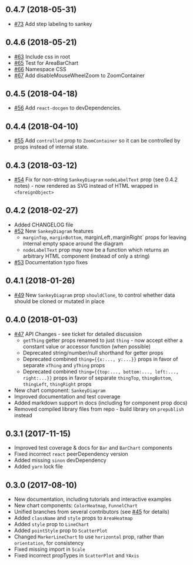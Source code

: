 ## 0.4.7 (2018-05-31)

* [#73](https://github.com/spotify/reactochart/pull/73) Add step labeling to sankey

## 0.4.6 (2018-05-21)

* [#63](https://github.com/spotify/reactochart/pull/63) Include css in root
* [#65](https://github.com/spotify/reactochart/pull/65) Test for AreaBarChart
* [#66](https://github.com/spotify/reactochart/pull/66) Namespace CSS
* [#67](https://github.com/spotify/reactochart/pull/67) Add disableMouseWheelZoom to ZoomContainer

## 0.4.5 (2018-04-18)

* [#56](https://github.com/spotify/reactochart/pull/56) Add `react-docgen` to devDependencies.

## 0.4.4 (2018-04-10)

* [#55](https://github.com/spotify/reactochart/pull/55) Add `controlled` prop to `ZoomContainer` so it can be controlled by props instead of internal state.

## 0.4.3 (2018-03-12)

* [#54](https://github.com/spotify/reactochart/pull/54) Fix for non-string `SankeyDiagram` `nodeLabelText` prop (see 0.4.2 notes) - now rendered as SVG instead of HTML wrapped in `<foreignObject>`

## 0.4.2 (2018-02-27)

* Added CHANGELOG file
* [#52](https://github.com/spotify/reactochart/pull/52) New `SankeyDiagram` features
  * `marginTop`, `marginBottom`, marginLeft`,`marginRight` props for leaving internal empty space around the diagram
  * `nodeLabelText` prop may now be a function which returns an arbitrary HTML component (instead of only a string)
* [#53](https://github.com/spotify/reactochart/pull/53) Documentation typo fixes

## 0.4.1 (2018-01-26)

* [#49](https://github.com/spotify/reactochart/pull/49) New `SankeyDiagram` prop `shouldClone`, to control whether data should be cloned or mutated in place

## 0.4.0 (2018-01-03)

* [#47](https://github.com/spotify/reactochart/issues/47) API Changes - see ticket for detailed discussion
  * `getThing` getter props renamed to just `thing` - now accept either a constant value or accessor function (when possible)
  * Deprecated string/number/null shorthand for getter props
  * Deprecated combined `thing={{x:..., y:...}}` props in favor of separate `xThing` and `yThing` props
  * Deprecated combined `thing={{top:..., bottom:..., left:..., right:...}}` props in favor of separate `thingTop`, `thingBottom`, `thingLeft`, `thingRight` props
* New chart component: `SankeyDiagram`
* Improved documentation and test coverage
* Added markdown support in docs (including for component prop docs)
* Removed compiled library files from repo - build library on `prepublish` instead

## 0.3.1 (2017-11-15)

* Improved test coverage & docs for `Bar` and `BarChart` components
* Fixed incorrect `react` peerDependency version
* Added missing `sinon` devDependency
* Added `yarn` lock file

## 0.3.0 (2017-08-10)

* New documentation, including tutorials and interactive examples
* New chart components: `ColorHeatmap`, `FunnelChart`
* Unified branches from several contributors (see [#45](https://github.com/spotify/reactochart/pull/45) for details)
* Added `className` and `style` props to `AreaHeatmap`
* Added `style` prop to `LineChart`
* Added `pointStyle` prop to `ScatterPlot`
* Changed `MarkerLineChart` to use `horizontal` prop, rather than `orientation`, for consistency
* Fixed missing import in `Scale`
* Fixed incorrect propTypes in `ScatterPlot` and `YAxis`
